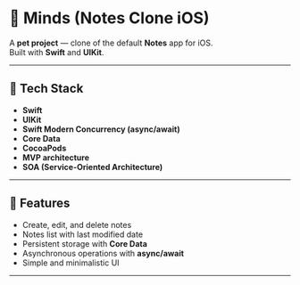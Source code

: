# 📝 Minds (Notes Clone iOS)

A **pet project** — clone of the default **Notes** app for iOS.  
Built with **Swift** and **UIKit**.  

---

## 🚀 Tech Stack

- **Swift**
- **UIKit**
- **Swift Modern Concurrency (async/await)**
- **Core Data**
- **CocoaPods**
- **MVP architecture**
- **SOA (Service-Oriented Architecture)**

---

## 📱 Features

- Create, edit, and delete notes  
- Notes list with last modified date  
- Persistent storage with **Core Data**  
- Asynchronous operations with **async/await**  
- Simple and minimalistic UI  

---
